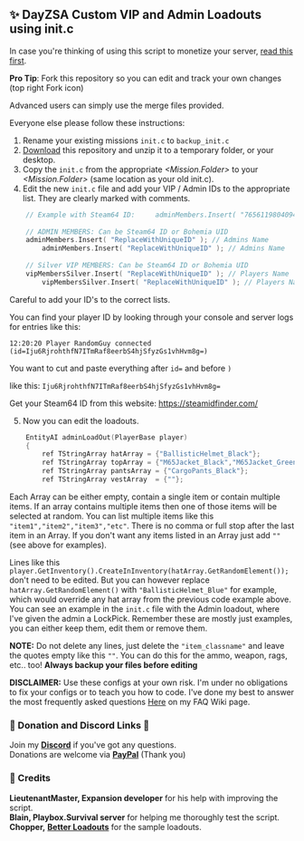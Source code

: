 ## ✨ DayZSA Custom VIP and Admin Loadouts using init.c

In case you're thinking of using this script to monetize your server, [read this first](https://www.bohemia.net/monetization).

**Pro Tip**: Fork this repository so you can edit and track your own changes (top right Fork icon)

Advanced users can simply use the merge files provided. 

Everyone else please follow these instructions:

1. Rename your existing missions `init.c` to `backup_init.c` 
2. [Download](https://github.com/haywardgb/DayZSA_VIP_Loadouts/archive/refs/heads/main.zip) this repository and unzip it to a temporary folder, or your desktop.
3. Copy the `init.c` from the appropriate *<Mission.Folder>* to your *<Mission.Folder>* (same location as your old init.c).
4. Edit the new `init.c` file and add your VIP / Admin IDs to the appropriate list. They are clearly marked with comments. 

```c
	// Example with Steam64 ID: 	adminMembers.Insert( "76561198040948171" );
		
	// ADMIN MEMBERS: Can be Steam64 ID or Bohemia UID
	adminMembers.Insert( "ReplaceWithUniqueID" ); // Admins Name
        adminMembers.Insert( "ReplaceWithUniqueID" ); // Admins Name
		
	// Silver VIP MEMBERS: Can be Steam64 ID or Bohemia UID
	vipMembersSilver.Insert( "ReplaceWithUniqueID" ); // Players Name
        vipMembersSilver.Insert( "ReplaceWithUniqueID" ); // Players Name
```
Careful to add your ID's to the correct lists.

You can find your player ID by looking through your console and server logs for entries like this:
	
	12:20:20 Player RandomGuy connected (id=Iju6RjrohthfN7ITmRaf8eerbS4hjSfyzGs1vhHvm8g=)
	
You want to cut and paste everything after `id=` and before `)`
	
like this: `Iju6RjrohthfN7ITmRaf8eerbS4hjSfyzGs1vhHvm8g=`  
  
Get your Steam64 ID from this website: https://steamidfinder.com/

5. Now you can edit the loadouts.

```c
	EntityAI adminLoadOut(PlayerBase player) 
	{
		ref TStringArray hatArray = {"BallisticHelmet_Black"};
		ref TStringArray topArray = {"M65Jacket_Black","M65Jacket_Green"};
		ref TStringArray pantsArray = {"CargoPants_Black"};	
		ref TStringArray vestArray  = {""};
```
Each Array can be either empty, contain a single item or contain multiple items. If an array contains multiple items then one of those items will be selected at random. You can list multiple items like this `"item1","item2","item3","etc"`. There is no comma or full stop after the last item in an Array. If you don't want any items listed in an Array just add `""` (see above for examples). 

Lines like this `player.GetInventory().CreateInInventory(hatArray.GetRandomElement());` don't need to be edited. But you can however replace `hatArray.GetRandomElement()` with `"BallisticHelmet_Blue"` for example, which would override any hat array from the previous code example above. You can see an example in the `init.c` file with the Admin loadout, where I've given the admin a LockPick. Remember these are mostly just examples, you can either keep them, edit them or remove them. 

**NOTE:** Do not delete any lines, just delete the `"item_classname"` and leave the quotes empty like this `""`. 
You can do this for the ammo, weapon, rags, etc.. too! **Always backup your files before editing**

**DISCLAIMER:** Use these configs at your own risk. I'm under no obligations to fix your configs or to teach you how to code. I've done my best to answer the most frequently asked questions [Here](https://github.com/haywardgb/DayZSA_VIP_Loadouts/wiki/FAQ) on my FAQ Wiki page.

### 🥰 Donation and Discord Links 💬

Join my [**Discord**](https://discord.gg/dkRjW23XXj) if you've got any questions.   
Donations are welcome via [**PayPal**](https://paypal.me/hayward72) (Thank you)  

### 🤝 Credits
**LieutenantMaster, Expansion developer** for his help with improving the script.   
**Blain, Playbox.Survival server** for helping me thoroughly test the script.   
**Chopper,** [**Better Loadouts**](https://steamcommunity.com/sharedfiles/filedetails/?id=1782718362) for the sample loadouts.
